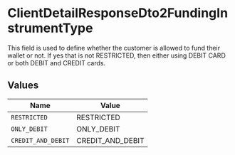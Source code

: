 # ClientDetailResponseDto2FundingInstrumentType

This field is used to define whether the customer is allowed to fund their wallet or not. If yes that is not RESTRICTED, then either using DEBIT CARD or both DEBIT and CREDIT cards.


## Values

| Name               | Value              |
| ------------------ | ------------------ |
| `RESTRICTED`       | RESTRICTED         |
| `ONLY_DEBIT`       | ONLY_DEBIT         |
| `CREDIT_AND_DEBIT` | CREDIT_AND_DEBIT   |